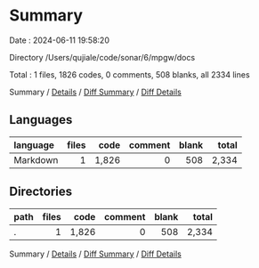 # Summary

Date : 2024-06-11 19:58:20

Directory /Users/qujiale/code/sonar/6/mpgw/docs

Total : 1 files,  1826 codes, 0 comments, 508 blanks, all 2334 lines

Summary / [Details](details.md) / [Diff Summary](diff.md) / [Diff Details](diff-details.md)

## Languages
| language | files | code | comment | blank | total |
| :--- | ---: | ---: | ---: | ---: | ---: |
| Markdown | 1 | 1,826 | 0 | 508 | 2,334 |

## Directories
| path | files | code | comment | blank | total |
| :--- | ---: | ---: | ---: | ---: | ---: |
| . | 1 | 1,826 | 0 | 508 | 2,334 |

Summary / [Details](details.md) / [Diff Summary](diff.md) / [Diff Details](diff-details.md)